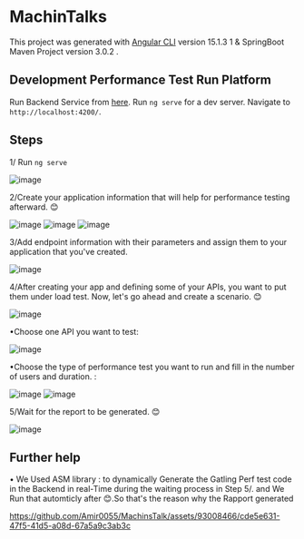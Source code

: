 # MachinTalks

This project was generated with [Angular CLI](https://github.com/angular/angular-cli) version 15.1.3 1 & SpringBoot Maven Project version 3.0.2 .

## Development Performance Test Run Platform
Run Backend Service from  [here](https://github.com/mounakhattat/MachinTalksBackend).
Run `ng serve` for a dev server. Navigate to `http://localhost:4200/`.


## Steps
1/ Run `ng serve`

![image](https://github.com/Amir0055/MachinsTalk/assets/93008466/7f641c76-9b2e-4c74-9524-db8eb36fa38c)

2/Create your application information that will help for performance testing afterward. 😊

![image](https://github.com/Amir0055/MachinsTalk/assets/93008466/17f17b3f-b9af-4628-83e2-a3ee1b2c5a5e)
![image](https://github.com/Amir0055/MachinsTalk/assets/93008466/edc50e16-bbc3-435e-9bfb-21e0e98a47f1)
![image](https://github.com/Amir0055/MachinsTalk/assets/93008466/bafc59a8-f191-419f-9e22-982d88a2fcc7)

3/Add endpoint information with their parameters and assign them to your application that you've created.

![image](https://github.com/Amir0055/MachinsTalk/assets/93008466/9a476bb7-cfa6-4d50-af69-6a443f5fba41)

4/After creating your app and defining some of your APIs, you want to put them under load test. Now, let's go ahead and create a scenario. 😊

![image](https://github.com/Amir0055/MachinsTalk/assets/93008466/17ba01eb-8ba5-46ad-8ab3-5653dfdd4252)

•Choose one API you want to test:

![image](https://github.com/Amir0055/MachinsTalk/assets/93008466/ed1e11dc-a424-41f0-a4ae-ff2c5759ff27)

•Choose the type of performance test you want to run and fill in the number of users and duration. :

![image](https://github.com/Amir0055/MachinsTalk/assets/93008466/8faf6574-338a-4044-9683-e03b40a4b8f4)
![image](https://github.com/Amir0055/MachinsTalk/assets/93008466/badba891-6ce4-4c2d-95ac-592b972cca56)

5/Wait for the report to be generated. 😊

![image](https://github.com/Amir0055/MachinsTalk/assets/93008466/15469b81-19ea-4fe9-8b31-815da6e945a5)


## Further help
• We Used ASM library : to dynamically Generate the Gatling Perf test code in the Backend in real-Time during the waiting process in Step 5/. 
and We Run that automticly after 😊.So that's the reason why the Rapport generated




https://github.com/Amir0055/MachinsTalk/assets/93008466/cde5e631-47f5-41d5-a08d-67a5a9c3ab3c

